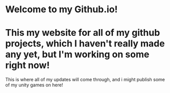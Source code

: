 # Welcome to my Github.io!
# This my website for all of my github projects, which I haven't really made any yet, but I'm working on some right now!
This is where all of my updates will come through, and i might publish some of my unity games on here!

